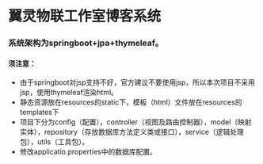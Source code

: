 # 翼灵物联工作室博客系统

### 系统架构为springboot+jpa+thymeleaf。
#### 须注意：
- 由于springboot对jsp支持不好，官方建议不要使用jsp，所以本次项目不采用jsp，使用thymeleaf渲染html。
- 静态资源放在resources的static下，模板（html）文件放在resources的templates下
- 项目下分为config（配置），controller（视图及路由控制器），model（映射实体），repository（存放数据库方法定义类或接口），service（逻辑处理包），utils（工具包）。
- 修改applicatio.properties中的数据库配置。
